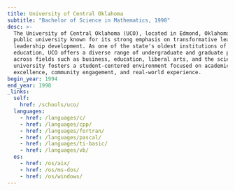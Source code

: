 ```yaml
---
title: University of Central Oklahoma
subtitle: "Bachelor of Science in Mathematics, 1998"
desc: >-
  The University of Central Oklahoma (UCO), located in Edmond, Oklahoma, is a
  public university known for its strong emphasis on transformative learning and
  leadership development. As one of the state's oldest institutions of higher
  education, UCO offers a diverse range of undergraduate and graduate programs
  across fields such as business, education, liberal arts, and the sciences. The
  university fosters a student-centered environment focused on academic
  excellence, community engagement, and real-world experience.
begin_year: 1994
end_year: 1998
_links:
  self:
    href: /schools/uco/
  languages:
    - href: /languages/c/
    - href: /languages/cpp/
    - href: /languages/fortran/
    - href: /languages/pascal/
    - href: /languages/ti-basic/
    - href: /languages/vb/
  os:
    - href: /os/aix/
    - href: /os/ms-dos/
    - href: /os/windows/
---
```


